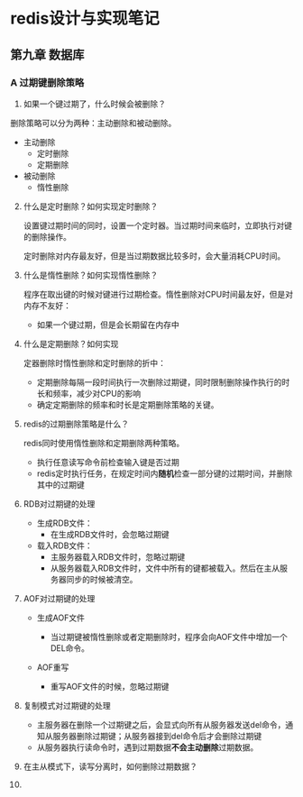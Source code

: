 # redis设计与实现笔记

## 第九章 数据库

### A 过期键删除策略

1.   如果一个键过期了，什么时候会被删除？

删除策略可以分为两种：主动删除和被动删除。

-   主动删除
    -   定时删除
    -   定期删除
-   被动删除
    -   惰性删除

2.   什么是定时删除？如何实现定时删除？

     设置键过期时间的同时，设置一个定时器。当过期时间来临时，立即执行对键的删除操作。

     定时删除对内存最友好，但是当过期数据比较多时，会大量消耗CPU时间。

3.   什么是惰性删除？如何实现惰性删除？

     程序在取出键的时候对键进行过期检查。惰性删除对CPU时间最友好，但是对内存不友好：

     -   如果一个键过期，但是会长期留在内存中

4.   什么是定期删除？如何实现

     定器删除时惰性删除和定时删除的折中：

     -   定期删除每隔一段时间执行一次删除过期键，同时限制删除操作执行的时长和频率，减少对CPU的影响
     -   确定定期删除的频率和时长是定期删除策略的关键。

5.   redis的过期删除策略是什么？

     redis同时使用惰性删除和定期删除两种策略。

     -   执行任意读写命令前检查输入键是否过期
     -   redis定时执行任务，在规定时间内**随机**检查一部分键的过期时间，并删除其中的过期键

6.   RDB对过期键的处理

     -   生成RDB文件：
         -   在生成RDB文件时，会忽略过期键
     -   载入RDB文件：
         -   主服务器载入RDB文件时，忽略过期键
         -   从服务器载入RDB文件时，文件中所有的键都被载入。然后在主从服务器同步的时候被清空。

7.   AOF对过期键的处理

     -   生成AOF文件
         -   当过期键被惰性删除或者定期删除时，程序会向AOF文件中增加一个DEL命令。

     -   AOF重写
         -   重写AOF文件的时候，忽略过期键

8.    复制模式对过期键的处理

      -   主服务器在删除一个过期键之后，会显式向所有从服务器发送del命令，通知从服务器删除过期键；从服务器接到del命令后才会删除过期键
      -   从服务器执行读命令时，遇到过期数据**不会主动删除**过期数据。

9.   在主从模式下，读写分离时，如何删除过期数据？

10.   

      

      